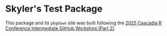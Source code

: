 # Skyler's Test Package
This package and its `pkgdown` site was built following the [2025 Cascadia R Conference Intermediate GitHub Workshop (Part 2)](https://github.com/cascadiarconf-gh-workshops/intermediate-github-2).

